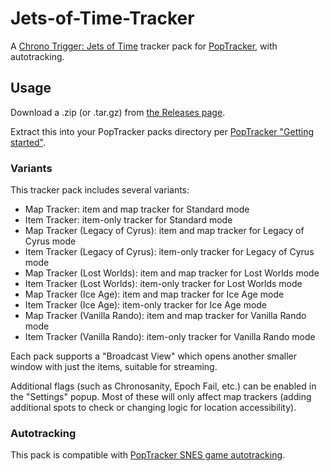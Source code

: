 # Jets-of-Time-Tracker

A [Chrono Trigger: Jets of Time](https://ctjot.com) tracker pack for [PopTracker](https://github.com/black-sliver/PopTracker), with autotracking.

## Usage

Download a .zip (or .tar.gz) from [the Releases page](
https://github.com/Aeralis/Jets-of-Time-Tracker/releases).

Extract this into your PopTracker packs directory per [PopTracker "Getting started"](
https://github.com/black-sliver/PopTracker#getting-started).

### Variants

This tracker pack includes several variants:

* Map Tracker: item and map tracker for Standard mode
* Item Tracker: item-only tracker for Standard mode
* Map Tracker (Legacy of Cyrus): item and map tracker for Legacy of Cyrus mode
* Item Tracker (Legacy of Cyrus): item-only tracker for Legacy of Cyrus mode
* Map Tracker (Lost Worlds): item and map tracker for Lost Worlds mode
* Item Tracker (Lost Worlds): item-only tracker for Lost Worlds mode
* Map Tracker (Ice Age): item and map tracker for Ice Age mode
* Item Tracker (Ice Age): item-only tracker for Ice Age mode
* Map Tracker (Vanilla Rando): item and map tracker for Vanilla Rando mode
* Item Tracker (Vanilla Rando): item-only tracker for Vanilla Rando mode

Each pack supports a "Broadcast View" which opens another smaller window
with just the items, suitable for streaming.

Additional flags (such as Chronosanity, Epoch Fail, etc.) can be enabled in
the "Settings" popup. Most of these will only affect map trackers (adding
additional spots to check or changing logic for location accessibility).

### Autotracking

This pack is compatible with [PopTracker SNES game autotracking](https://github.com/black-sliver/PopTracker#auto-tracking).

